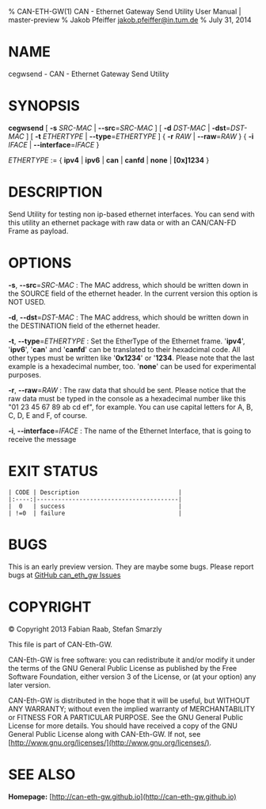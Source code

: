 % CAN-ETH-GW(1) CAN - Ethernet Gateway Send Utility User Manual | master-preview
% Jakob Pfeiffer <jakob.pfeiffer@in.tum.de>
% July 31, 2014

# NAME

cegwsend - CAN - Ethernet Gateway Send Utility



# SYNOPSIS
**cegwsend** [ **-s** *SRC-MAC* | **\--src**=*SRC-MAC* ] [ **-d** *DST-MAC* | **\-dst**=*DST-MAC* ] [ **-t** *ETHERTYPE* | **\--type**=*ETHERTYPE* ] { **-r** *RAW* | **\--raw**=*RAW* } { **-i** *IFACE* | **\--interface**=*IFACE* }

*ETHERTYPE* := { **ipv4** | **ipv6** | **can** | **canfd** | **none** | **[0x]1234** }



# DESCRIPTION

Send Utility for testing non ip-based ethernet interfaces. You can send with this utility an ethernet package with raw data or with an CAN/CAN-FD Frame as payload.



# OPTIONS

**-s**, **\--src**=*SRC-MAC*
:	The MAC address, which should be written down in the SOURCE field of the ethernet header. In the current version this option is NOT USED.

**-d**, **\--dst**=*DST-MAC*
:	The MAC address, which should be written down in the DESTINATION field of the ethernet header.

**-t**, **\--type**=*ETHERTYPE*
:	Set the EtherType of the Ethernet frame. '**ipv4**', '**ipv6**', '**can**' and '**canfd**' can be translated to their hexadcimal code. All other types must be written like '**0x1234**' or '**1234**. Please note that the last example is a hexadecimal number, too. '**none**' can be used for experimental purposes.

**-r**, **\--raw**=*RAW*
:	The raw data that should be sent. Please notice that the raw data must be typed in the console as a hexadecimal number like this "01 23 45 67 89 ab cd ef", for example. You can use capital letters for A, B, C, D, E and F, of course.

**-i**, **\--interface**=*IFACE*
:	The name of the Ethernet Interface, that is going to receive the message

# EXIT STATUS

	| CODE | Description							|
	|:----:|----------------------------------------|
	|  0   | success								|
	| !=0  | failure 								|


# BUGS

This is an early preview version. They are maybe some bugs.
Please report bugs at [GitHub can_eth_gw Issues](https://github.com/can-eth-gw/can_eth_gw/issues)


# COPYRIGHT

&copy; Copyright 2013 Fabian Raab, Stefan Smarzly

This file is part of CAN-Eth-GW.

CAN-Eth-GW is free software: you can redistribute it and/or modify
it under the terms of the GNU General Public License as published by
the Free Software Foundation, either version 3 of the License, or
(at your option) any later version.

CAN-Eth-GW is distributed in the hope that it will be useful,
but WITHOUT ANY WARRANTY; without even the implied warranty of
MERCHANTABILITY or FITNESS FOR A PARTICULAR PURPOSE.  See the
GNU General Public License for more details.
You should have received a copy of the GNU General Public License
along with CAN-Eth-GW. If not, see [http://www.gnu.org/licenses/](http://www.gnu.org/licenses/).


# SEE ALSO

**Homepage:** [http://can-eth-gw.github.io](http://can-eth-gw.github.io)
